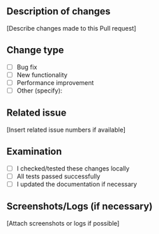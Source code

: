 ## Description of changes

[Describe changes made to this Pull request]

## Change type

- [ ] Bug fix
- [ ] New functionality
- [ ] Performance improvement
- [ ] Other (specify):

## Related issue

[Insert related issue numbers if available]

## Examination

- [ ] I checked/tested these changes locally
- [ ] All tests passed successfully
- [ ] I updated the documentation if necessary

## Screenshots/Logs (if necessary)

[Attach screenshots or logs if possible]
